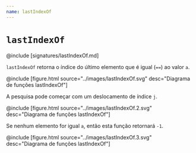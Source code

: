 ```yaml
---
name: lastIndexOf
---
```


# `lastIndexOf`

@include [signatures/lastIndexOf.md]

`lastIndexOf` retorna o índice do último elemento que é igual (`==`) ao valor `a`.

@include [figure.html source="../images/lastIndexOf.svg" desc="Diagrama de funções lastIndexOf"]

A pesquisa pode começar com um deslocamento de índice `j`.

@include [figure.html source="../images/lastIndexOf.2.svg" desc="Diagrama de funções lastIndexOf"]

Se nenhum elemento for igual `a`, então esta função retornará `-1`.

@include [figure.html source="../images/lastIndexOf.3.svg" desc="Diagrama de funções lastIndexOf"]
